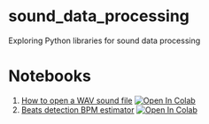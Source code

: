 # sound_data_processing
Exploring Python libraries for sound data processing

# Notebooks

1. [How to open a WAV sound file](https://github.com/johnsolk/audio_signal_processing/blob/main/1_sound_file.ipynb) [![Open In Colab](https://colab.research.google.com/assets/colab-badge.svg)](https://colab.research.google.com/github/johnsolk/audio_signal_processing/blob/main/1_sound_file.ipynb)
2. [Beats detection BPM estimator](https://github.com/johnsolk/sound_data_processing/blob/main/2_beats_detection_bpm_estimation.ipynb) [![Open In Colab](https://colab.research.google.com/assets/colab-badge.svg)](https://colab.research.google.com/github/johnsolk/sound_data_processing/blob/main/2_beats_detection_bpm_estimation.ipynb)
